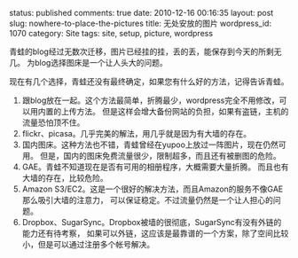 status: published
comments: true
date: 2010-12-16 00:16:35
layout: post
slug: nowhere-to-place-the-pictures
title: 无处安放的图片
wordpress_id: 1070
category: Site
tags: site, setup, picture, wordpress

青蛙的blog经过无数次迁移，图片已经挂的挂，丢的丢，能保存到今天的所剩无几。
为blog选择图床是一个让人头大的问题。

现在有几个选择，青蛙还没有最终确定，如果您有什么好的方法，记得告诉青蛙。

  1. 跟blog放在一起。这个方法最简单，折腾最少，wordpress完全不用修改，可以用内置的上传方法。
     但是这样会增大备份网站的负担，如果有盗链，主机的流量恐怕顶不住。
  1. flickr、picasa。几乎完美的解法，用几乎就是因为有大墙的存在。
  1. 国内图床。这种方法也不错，青蛙曾经在yupoo上放过一阵图片，现在仍然可用。
     但是，国内的图床免费流量很少，限制超多，而且还有被删图的危险。
  1. GAE。青蛙不知道现在是否有可用的相册程序，大概需要大量折腾。
     而且也有大墙的存在，比较危险。
  1. Amazon S3/EC2。这是一个很好的解决方法，而且Amazon的服务不像GAE那么吸引大墙的注意力，
     可以保证稳定。不过流量仍然是一个让人担心的问题。
  1. Dropbox、SugarSync。Dropbox被墙的很彻底，SugarSync有没有外链的能力还有待考察，
     如果可以外链，这应该是最靠谱的一个方案，除了空间比较小，但是可以通过注册多个帐号解决。
